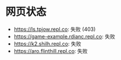 # 网页状态
- https://ls.tpjow.repl.co: 失败 (403)
- https://game-example.rdianc.repl.co: 失败
- https://k2.shilh.repl.co: 失败
- https://aro.flinthill.repl.co: 失败
